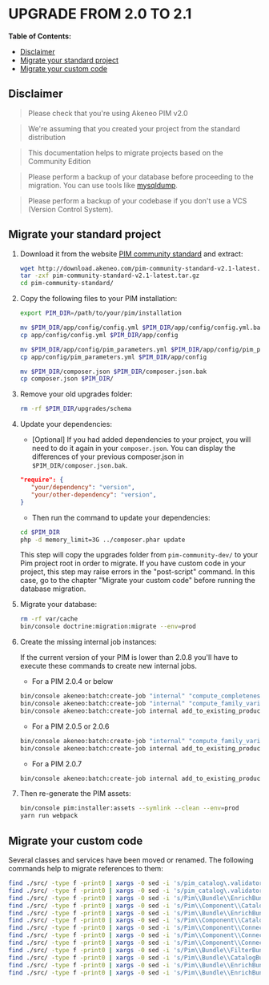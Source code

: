 # UPGRADE FROM 2.0 TO 2.1

**Table of Contents:**

- [Disclaimer](#disclaimer)
- [Migrate your standard project](#migrate-your-standard-project)
- [Migrate your custom code](#migrate-your-custom-code)

## Disclaimer

> Please check that you're using Akeneo PIM v2.0

> We're assuming that you created your project from the standard distribution

> This documentation helps to migrate projects based on the Community Edition

> Please perform a backup of your database before proceeding to the migration. You can use tools like [mysqldump](https://dev.mysql.com/doc/refman/5.7/en/mysqldump.html).

> Please perform a backup of your codebase if you don't use a VCS (Version Control System).

## Migrate your standard project

1. Download it from the website [PIM community standard](http://www.akeneo.com/download/) and extract:

    ```bash
    wget http://download.akeneo.com/pim-community-standard-v2.1-latest.tar.gz
    tar -zxf pim-community-standard-v2.1-latest.tar.gz
    cd pim-community-standard/
    ```

2. Copy the following files to your PIM installation:

    ```bash
    export PIM_DIR=/path/to/your/pim/installation
 
    mv $PIM_DIR/app/config/config.yml $PIM_DIR/app/config/config.yml.bak
    cp app/config/config.yml $PIM_DIR/app/config
 
    mv $PIM_DIR/app/config/pim_parameters.yml $PIM_DIR/app/config/pim_parameters.yml.bak
    cp app/config/pim_parameters.yml $PIM_DIR/app/config

    mv $PIM_DIR/composer.json $PIM_DIR/composer.json.bak
    cp composer.json $PIM_DIR/
    ```

3. Remove your old upgrades folder:

    ```bash
    rm -rf $PIM_DIR/upgrades/schema
    ```

4. Update your dependencies:

    * [Optional] If you had added dependencies to your project, you will need to do it again in your `composer.json`.
    You can display the differences of your previous composer.json in `$PIM_DIR/composer.json.bak`.
    
    ```JSON
    "require": {
       "your/dependency": "version",
       "your/other-dependency": "version",
    }
    ```

   * Then run the command to update your dependencies:

    ```bash
    cd $PIM_DIR
    php -d memory_limit=3G ../composer.phar update
    ```
    
    This step will copy the upgrades folder from `pim-community-dev/` to your Pim project root in order to migrate.
    If you have custom code in your project, this step may raise errors in the "post-script" command.
    In this case, go to the chapter "Migrate your custom code" before running the database migration.
 
5. Migrate your database:
 
    ```bash
    rm -rf var/cache
    bin/console doctrine:migration:migrate --env=prod
    ```

6. Create the missing internal job instances:

    If the current version of your PIM is lower than 2.0.8 you'll have to execute these commands to create new internal jobs.

    * For a PIM 2.0.4 or below
    
    ```bash
    bin/console akeneo:batch:create-job "internal" "compute_completeness_of_products_family" "compute_completeness_of_products_family" "compute_completeness_of_products_family" '{"family_code":"null"}' "compute completeness of products family" --env=prod
    bin/console akeneo:batch:create-job "internal" "compute_family_variant_structure_changes" "compute_family_variant_structure_changes" "compute_family_variant_structure_changes" '{"family_variant_codes":["null"]}' "Compute family variant structure changes" --env=prod
    bin/console akeneo:batch:create-job internal add_to_existing_product_model mass_edit add_to_existing_product_model '{}' 'Add products to an existing product model' --env=prod
    ```
    
    * For a PIM 2.0.5 or 2.0.6
    
    ```bash
    bin/console akeneo:batch:create-job "internal" "compute_family_variant_structure_changes" "compute_family_variant_structure_changes" "compute_family_variant_structure_changes" '{"family_variant_codes":["null"]}' "Compute family variant structure changes" --env=prod
    bin/console akeneo:batch:create-job internal add_to_existing_product_model mass_edit add_to_existing_product_model '{}' 'Add products to an existing product model' --env=prod
    ```
    
    * For a PIM 2.0.7
    
    ```bash
    bin/console akeneo:batch:create-job internal add_to_existing_product_model mass_edit add_to_existing_product_model '{}' 'Add products to an existing product model' --env=prod
    ```
    
7. Then re-generate the PIM assets:

    ```bash
    bin/console pim:installer:assets --symlink --clean --env=prod
    yarn run webpack
    ```

## Migrate your custom code

Several classes and services have been moved or renamed. The following commands help to migrate references to them:

```bash
find ./src/ -type f -print0 | xargs -0 sed -i 's/pim_catalog\.validator\.constraint\.sibling_unique_variant_axes\.class/pim_catalog\.validator\.constraint\.unique_variant_axes\.class/g'
find ./src/ -type f -print0 | xargs -0 sed -i 's/pim_catalog\.validator\.constraint\.sibling_unique_variant_axes/pim_catalog\.validator\.constraint\.unique_variant_axes/g'
find ./src/ -type f -print0 | xargs -0 sed -i 's/Pim\\Bundle\\EnrichBundle\\Controller\\Rest\\ProductTemplateController/Pim\\Bundle\\EnrichBundle\\Controller\\Rest\\ValueController/g'
find ./src/ -type f -print0 | xargs -0 sed -i 's/Pim\\Component\\Catalog\\Validator\\Constraints\\SiblingUniqueVariantAxesValidator/Pim\\Component\\Catalog\\Validator\\Constraints\\UniqueVariantAxisValidator/g'
find ./src/ -type f -print0 | xargs -0 sed -i 's/Pim\\Bundle\\EnrichBundle\\Controller\\Rest\\ValueController/Pim\\Bundle\\EnrichBundle\\Controller\\Rest\\ValuesController/g'
find ./src/ -type f -print0 | xargs -0 sed -i 's/Pim\\Component\\Catalog\\Validator\\Constraints\\SiblingUniqueVariantAxes/Pim\\Component\\Catalog\\Validator\\Constraints\\UniqueVariantAxis/g'
find ./src/ -type f -print0 | xargs -0 sed -i 's/Pim\\Component\\Connector\\Processor\\Denormalization\\AttributeFilter\\ProductModelAttributeFilter/Pim\\Component\\Catalog\\ProductModel\\Filter\\AttributeFilter\\ProductModelAttributeFilter/g'
find ./src/ -type f -print0 | xargs -0 sed -i 's/Pim\\Component\\Connector\\Processor\\Denormalization\\AttributeFilter\\ProductAttributeFilter/Pim\\Component\\Catalog\\ProductModel\\Filter\\AttributeFilter\\ProductAttributeFilter/g'
find ./src/ -type f -print0 | xargs -0 sed -i 's/Pim\\Component\\Connector\\Processor\\Denormalization\\AttributeFilter\\AttributeFilterInterface/Pim\\Component\\Catalog\\ProductModel\\Filter\\AttributeFilter\\AttributeFilterInterface/g'
find ./src/ -type f -print0 | xargs -0 sed -i 's/Pim\\Bundle\\FilterBundle\\Filter\\Product\\CompletenessFilter/Pim\\Bundle\\FilterBundle\\Filter\\CompletenessFilter/g'
find ./src/ -type f -print0 | xargs -0 sed -i 's/Pim\\Bundle\\CatalogBundle\\Elasticsearch\\Filter\\Field\\CompletenessFilter/Pim\\Bundle\\CatalogBundle\\Elasticsearch\\Filter\\Field\\CompletenessFilter/g'
find ./src/ -type f -print0 | xargs -0 sed -i 's/Pim\\Bundle\\EnrichBundle\\Connector\\Processor\\QuickExport\\ProductProcessor/Pim\\Bundle\\EnrichBundle\\Connector\\Processor\\QuickExport\\ProductAndProductModelProcessor/g'
find ./src/ -type f -print0 | xargs -0 sed -i 's/Pim\\Bundle\\EnrichBundle\\Connector\\Job\\JobParameters\\ConstraintCollectionProvider\\ProductQuickExport/Pim\\Bundle\\EnrichBundle\\Connector\\Job\\JobParameters\\ConstraintCollectionProvider\\ProductAndProductModelQuickExport/g'
```

